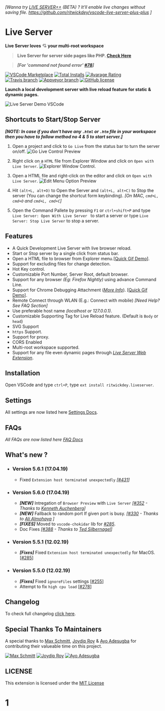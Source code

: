 _[Wanna try [LIVE SERVER++](https://github.com/ritwickdey/vscode-live-server-plus-plus) (BETA) ? It'll enable live changes without saving file.  https://github.com/ritwickdey/vscode-live-server-plus-plus ]_

# Live Server

**Live Server loves** 💘 **your multi-root workspace**

> **Live Server for server side pages like PHP. [Check Here](https://github.com/ritwickdey/live-server-web-extension)**

> ***[For 'command not found error' [#78](https://github.com/ritwickdey/vscode-live-server/issues/78)]***

[![VSCode Marketplace](https://img.shields.io/vscode-marketplace/v/ritwickdey.LiveServer.svg?style=flat-square&label=vscode%20marketplace)](https://marketplace.visualstudio.com/items?itemName=ritwickdey.LiveServer) [![Total Installs](https://img.shields.io/vscode-marketplace/d/ritwickdey.LiveServer.svg?style=flat-square)](https://marketplace.visualstudio.com/items?itemName=ritwickdey.LiveServer) [![Avarage Rating](https://img.shields.io/vscode-marketplace/r/ritwickdey.LiveServer.svg?style=flat-square)](https://marketplace.visualstudio.com/items?itemName=ritwickdey.LiveServer)  
[![Travis branch](https://img.shields.io/travis/ritwickdey/vscode-live-server/master.svg?style=flat-square&label=travis%20branch)](https://travis-ci.org/ritwickdey/vscode-live-server) [![Appveyor branch](https://img.shields.io/appveyor/ci/ritwickdey/vscode-live-server.svg?style=flat-square&label=appveyor%20branch)](https://ci.appveyor.com/project/ritwickdey/vscode-live-server) [![GitHub license](https://img.shields.io/badge/license-MIT-blue.svg?style=flat-square)](https://github.com/ritwickdey/vscode-live-server/) 
<br>

**Launch a local development server with live reload feature for static & dynamic pages.**
<br>

![Live Server Demo VSCode](./images/Screenshot/vscode-live-server-animated-demo.gif)

## Shortcuts to Start/Stop Server

**_[NOTE: In case if you don't have any `.html` or `.htm` file in your workspace then you have to follow method no 4 & 5 to start server.]_**

1. Open a project and click to `Go Live` from the status bar to turn the server on/off. 
![Go Live Control Preview](./images/Screenshot/vscode-live-server-statusbar-3.jpg)

2. Right click on a `HTML` file from Explorer Window and click on `Open with Live Server`.
![Explorer Window Control](./images/Screenshot/vscode-live-server-explorer-menu-demo-1.gif).

3. Open a HTML file and right-click on the editor and  click on `Open with Live Server`.
![Edit Menu Option Preview](./images/Screenshot/vscode-live-server-editor-menu-3.jpg)

4. Hit `(alt+L, alt+O)` to Open the Server and `(alt+L, alt+C)` to Stop the server (You can change the shortcut form keybinding). *[On MAC, `cmd+L, cmd+O` and `cmd+L, cmd+C`]*

5. Open the Command Pallete by pressing `F1` or `ctrl+shift+P` and type `Live Server: Open With Live Server ` to start a server or type `Live Server: Stop Live Server` to stop a server.


## Features
* A Quick Development Live Server with live browser reload.
* Start or Stop server by a single click from status bar.
* Open a HTML file to browser from Explorer menu.[[Quick Gif Demo](./images/Screenshot/vscode-live-server-explorer-menu-demo-1.gif?raw=true)].
* Support for excluding files for change detection. 
* Hot Key control.
* Customizable Port Number, Server Root, default browser.
* Support for any browser _(Eg: Firefox Nightly)_ using advance Command Line.
* Support for Chrome Debugging Attachment (_[More Info](https://marketplace.visualstudio.com/items?itemName=msjsdiag.debugger-for-chrome)_). [[Quick Gif Demo](./images/Screenshot/ChromeDebugging.gif?raw=true)].
* Remote Connect through WLAN (E.g.: Connect with mobile) _[Need Help? See FAQ Section]_
* Use preferable host name *(localhost or 127.0.0.1)*.
* Customizable Supporting Tag for Live Reload feature. (Default is `Body` or `head`)
* SVG Support
* `https` Support. 
* Support for proxy.
* CORS Enabled
* Multi-root workspace supported.
* Support for any file even dynamic pages through *[Live Server Web Extension](https://github.com/ritwickdey/live-server-web-extension)*.

## Installation
Open VSCode and type `ctrl+P`, type `ext install ritwickdey.liveserver`.

## Settings
All settings are now listed here  [Settings Docs](./docs/settings.md).

## FAQs
*All FAQs are now listed here [FAQ Docs](./docs/faqs.md)*

## What's new ?


* ### Version 5.6.1 (17.04.19)
  * Fixed `Extension host terminated unexpectedly` *[[#431](https://github.com/ritwickdey/vscode-live-server/issues/431)]*

* ### Version 5.6.0 (17.04.19)
  * ***[NEW]*** Intregation of `Browser Preview` with `Live Server` *[[#352](https://github.com/ritwickdey/vscode-live-server/pull/352) - Thanks to [Kenneth Auchenberg](https://github.com/auchenberg)]*
  * ***[NEW]*** Fallback to random port If given port is busy. *[[#330](https://github.com/ritwickdey/vscode-live-server/pull/330) - Thanks to [Ali Almohaya](https://github.com/Almo7aya) ]*
  * ***[FIXES]***  Moved to `vscode-chokidar` lib for *[#285](https://github.com/ritwickdey/vscode-live-server/issues/285)*.
  * Doc Fixes  *[[#388](https://github.com/ritwickdey/vscode-live-server/pull/388) - Thanks to [Ted Silbernagel](https://github.com/tedsilb)]*


* ### Version 5.5.1 (12.02.19)
  * ***[Fixes]***  Fixed `Extension host terminated unexpectedly` for MacOS. [[#285](https://github.com/ritwickdey/vscode-live-server/issues/285)]
  
* ### Version 5.5.0 (12.02.19)
  * ***[Fixes]*** Fixed `ignoreFiles` settings [[#255](https://github.com/ritwickdey/vscode-live-server/issues/255)]
  * Attempt to fix `high cpu load` [[#278](https://github.com/ritwickdey/vscode-live-server/issues/278)]



## Changelog
To check full changelog [click here](CHANGELOG.md).


## Special Thanks To Maintainers
A special thanks to [Max Schmitt](https://github.com/mxschmitt), [Joydip Roy](https://github.com/rjoydip) & [Ayo Adesugba](https://github.com/adesugbaa) for contributing their valueable time on this project.

[![Max Schmitt](https://avatars2.githubusercontent.com/u/17984549?s=64)](https://github.com/mxschmitt)
[![Joydip Roy](https://avatars2.githubusercontent.com/u/15318294?s=64)](https://github.com/rjoydip)
[![Ayo Adesugba](https://avatars2.githubusercontent.com/u/55943?s=64)](https://github.com/adesugbaa)

## LICENSE
This extension is licensed under the [MIT License](LICENSE)
# 1
